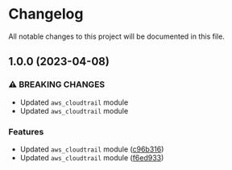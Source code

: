 # Changelog

All notable changes to this project will be documented in this file.

## 1.0.0 (2023-04-08)


### ⚠ BREAKING CHANGES

* Updated `aws_cloudtrail` module
* Updated `aws_cloudtrail` module

### Features

* Updated `aws_cloudtrail` module ([c96b316](https://github.com/aws-ss/terraform-aws-cloudtrail/commit/c96b316067d9af17ac8032ee1cfa7f119d6858f3))
* Updated `aws_cloudtrail` module ([f6ed933](https://github.com/aws-ss/terraform-aws-cloudtrail/commit/f6ed93365ee53ce832df0e1a110a9a20eb1709ea))

